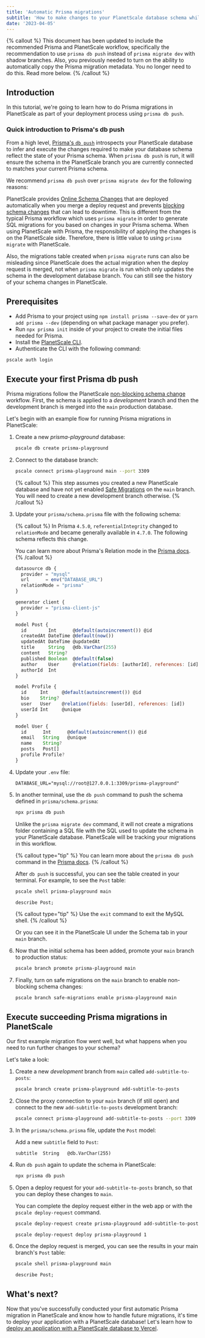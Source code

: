 ```yaml
---
title: 'Automatic Prisma migrations'
subtitle: 'How to make changes to your PlanetScale database schema while using Prisma, a next-generation Node.js and TypeScript ORM'
date: '2023-04-05'
---
```


{% callout %}
This document has been updated to include the recommended Prisma and PlanetScale workflow, specifically the
recommendation to use `prisma db push` instead of `prisma migrate dev` with shadow branches. Also, you previously
needed to turn on the ability to automatically copy the Prisma migration metadata. You no longer need to do this. Read
more below.
{% /callout %}

## Introduction

In this tutorial, we're going to learn how to do Prisma migrations in PlanetScale as part of your deployment process using `prisma db push`.

### Quick introduction to Prisma's db push

From a high level, [Prisma's `db push`](https://www.prisma.io/docs/concepts/components/prisma-migrate/db-push) introspects your PlanetScale database to infer and execute the changes required to make your database schema reflect the state of your Prisma schema. When `prisma db push` is run, it will ensure the schema in the PlanetScale branch you are currently connected to matches your current Prisma schema.

We recommend `prisma db push` over `prisma migrate dev` for the following reasons:

PlanetScale provides [Online Schema Changes](/docs/learn/how-online-schema-change-tools-work) that are deployed automatically when you merge a deploy request and prevents [blocking schema changes](/docs/concepts/nonblocking-schema-changes) that can lead to downtime. This is different from the typical Prisma workflow which uses `prisma migrate` in order to generate SQL migrations for you based on changes in your Prisma schema. When using PlanetScale with Prisma, the responsibility of applying the changes is on the PlanetScale side. Therefore, there is little value to using `prisma migrate` with PlanetScale.

Also, the migrations table created when `prisma migrate` runs can also be misleading since PlanetScale does the actual migration when the deploy request is merged, not when `prisma migrate` is run which only updates the schema in the development database branch. You can still see the history of your schema changes in PlanetScale.

## Prerequisites

- Add Prisma to your project using `npm install prisma --save-dev` or `yarn add prisma --dev` (depending on what package manager you prefer).
- Run `npx prisma init` inside of your project to create the initial files needed for Prisma.
- Install the [PlanetScale CLI](https://github.com/planetscale/cli).
- Authenticate the CLI with the following command:

```bash
pscale auth login
```

## Execute your first Prisma db push

Prisma migrations follow the PlanetScale [non-blocking schema change](/docs/concepts/nonblocking-schema-changes) workflow. First, the schema is applied to a _development_ branch and then the development branch is merged into the `main` production database.

Let's begin with an example flow for running Prisma migrations in PlanetScale:

1. Create a new _prisma-playground_ database:

   ```bash
   pscale db create prisma-playground
   ```

2. Connect to the database branch:

   ```bash
   pscale connect prisma-playground main --port 3309
   ```

   {% callout %}
   This step assumes you created a new PlanetScale database and have not yet enabled [Safe Migrations](/docs/concepts/safe-migrations) on the `main` branch. You will need to create a new development branch otherwise.
   {% /callout %}

3. Update your `prisma/schema.prisma` file with the following schema:

   {% callout %}
   In Prisma `4.5.0`, `referentialIntegrity` changed to `relationMode` and became generally available in `4.7.0`. The following schema reflects this change.

   You can learn more about Prisma's Relation mode in the
   [Prisma docs](https://www.prisma.io/docs/concepts/components/prisma-schema/relations/relation-mode).
   {% /callout %}

   ```js
   datasource db {
     provider = "mysql"
     url      = env("DATABASE_URL")
     relationMode = "prisma"
   }

   generator client {
     provider = "prisma-client-js"
   }

   model Post {
     id        Int      @default(autoincrement()) @id
     createdAt DateTime @default(now())
     updatedAt DateTime @updatedAt
     title     String   @db.VarChar(255)
     content   String?
     published Boolean  @default(false)
     author    User     @relation(fields: [authorId], references: [id])
     authorId  Int
   }

   model Profile {
     id     Int     @default(autoincrement()) @id
     bio    String?
     user   User    @relation(fields: [userId], references: [id])
     userId Int     @unique
   }

   model User {
     id      Int      @default(autoincrement()) @id
     email   String   @unique
     name    String?
     posts   Post[]
     profile Profile?
   }
   ```

4. Update your `.env` file:

   ```shell
   DATABASE_URL="mysql://root@127.0.0.1:3309/prisma-playground"
   ```

5. In another terminal, use the `db push` command to push the schema defined in `prisma/schema.prisma`:

   ```bash
   npx prisma db push
   ```

   Unlike the `prisma migrate dev` command, it will not create a migrations folder containing a SQL file with the SQL used to update the schema in your PlanetScale database. PlanetScale will be tracking your migrations in this workflow.

   {% callout type="tip" %}
   You can learn more about the `prisma db push` command in the
   [Prisma docs](https://www.prisma.io/docs/concepts/components/prisma-migrate/db-push).
   {% /callout %}

   After `db push` is successful, you can see the table created in your terminal. For example, to see the `Post` table:

   ```bash
   pscale shell prisma-playground main
   ```

   ```sql
   describe Post;
   ```

   {% callout type="tip" %}
   Use the `exit` command to exit the MySQL shell.
   {% /callout %}

   Or you can see it in the PlanetScale UI under the Schema tab in your `main` branch.

6. Now that the initial schema has been added, promote your `main` branch to production status:

   ```bash
   pscale branch promote prisma-playground main
   ```

7. Finally, turn on safe migrations on the `main` branch to enable non-blocking schema changes:

   ```bash
   pscale branch safe-migrations enable prisma-playground main
   ```

## Execute succeeding Prisma migrations in PlanetScale

Our first example migration flow went well, but what happens when you need to run further changes to your schema?

Let's take a look:

1. Create a new _development_ branch from `main` called `add-subtitle-to-posts`:

   ```bash
   pscale branch create prisma-playground add-subtitle-to-posts
   ```

2. Close the proxy connection to your `main` branch (if still open) and connect to the new `add-subtitle-to-posts` development branch:

   ```bash
   pscale connect prisma-playground add-subtitle-to-posts --port 3309
   ```

3. In the `prisma/schema.prisma` file, update the `Post` model:

   Add a new `subtitle` field to `Post`:

   ```
   subtitle  String   @db.VarChar(255)
   ```

4. Run `db push` again to update the schema in PlanetScale:

   ```bash
   npx prisma db push
   ```

5. Open a deploy request for your `add-subtitle-to-posts` branch, so that you can deploy these changes to `main`.

   You can complete the deploy request either in the web app or with the `pscale deploy-request` command.

   ```bash
   pscale deploy-request create prisma-playground add-subtitle-to-posts
   ```

   ```bash
   pscale deploy-request deploy prisma-playground 1
   ```

6. Once the deploy request is merged, you can see the results in your main branch's `Post` table:

   ```bash
   pscale shell prisma-playground main
   ```

   ```sql
   describe Post;
   ```

## What's next?

Now that you've successfully conducted your first automatic Prisma migration in PlanetScale and know how to handle future migrations, it's time to deploy your application with a PlanetScale database! Let's learn how to [deploy an application with a PlanetScale database to Vercel](/docs/tutorials/deploy-to-vercel).
